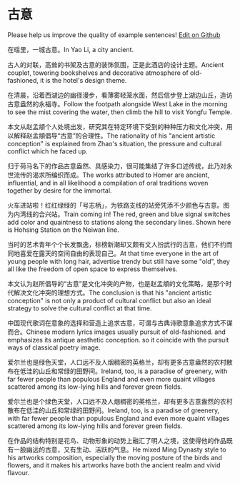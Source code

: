 # 古意

Please help us improve the quality of example sentences! [Edit on Github](https://github.com/jiyushe/jiyu-example-sentence-source/blob/main/chinese/guyi.md)

<p><span class="chinese">在瑶里，一城古意。</span><span class="english">In Yao Li, a city ancient.</span></p>

<p><span class="chinese">古人的对联，高耸的书架及古意的装饰氛围，正是此酒店的设计主题。</span><span class="english">Ancient couplet, towering bookshelves and decorative atmosphere of old-fashioned, it is the hotel's design theme.</span></p>

<p><span class="chinese">在清晨，沿着西湖边的幽径漫步，看薄雾轻笼水面，然后信步登上湖边山丘，造访古意盎然的永福寺。</span><span class="english">Follow the footpath alongside West Lake in the morning to see the mist covering the water, then climb the hill to visit Yongfu Temple.</span></p>

<p><span class="chinese">本文从赵孟頫个人处境出发，研究其在特定环境下受到的种种压力和文化冲突，用以解释赵孟頫倡导“古意”的合理性。</span><span class="english">The rationality of his "ancient artistic conception" is explained from Zhao's situation, the pressure and cultural conflict which he faced up.</span></p>

<p><span class="chinese">归于荷马名下的作品古意盎然、具感染力，很可能集结了许多口述传统，此乃对永世流传的渴求所编织而成。</span><span class="english">The works attributed to Homer are ancient, influential, and in all likelihood a compilation of oral traditions woven together by desire for the immortal.</span></p>

<p><span class="chinese">火车进站啦！红红绿绿的「号志柄」，为铁路支线的站旁凭添不少颜色与古意。图为内湾线的合兴站。</span><span class="english">Train coming in! The red, green and blue signal switches add color and quaintness to stations along the secondary lines. Shown here is Hohsing Station on the Neiwan line.</span></p>

<p><span class="chinese">当时的艺术青年个个长发飘逸，标榜新潮却又颇有文人扮武行的古意，他们不约而同地喜爱在露天的空间自由的表现自己。</span><span class="english">At that time everyone in the art of young people with long hair, advertise trendy but still have some "old", they all like the freedom of open space to express themselves.</span></p>

<p><span class="chinese">本文认为赵所倡导的“古意”是文化冲突的产物，也是赵孟頫的文化策略，是那个时代解决文化冲突的理想方式。</span><span class="english">The conclusion is that his "ancient artistic conception" is not only a product of cultural conflict but also an ideal strategy to solve the cultural conflict at that time.</span></p>

<p><span class="chinese">中国现代歌词在意象的选择和营造上追求古意，可谓与古典诗歌意象追求方式不谋而合。</span><span class="english">Chinese modern lyrics images usually pursuit of old-fashioned. and emphasizes its antique aesthetic conception. so it coincide with the pursuit ways of classical poetry image.</span></p>

<p><span class="chinese">爱尔兰也是绿色天堂，人口远不及人烟稠密的英格兰，却有更多古意盎然的农村散布在低洼的山丘和常绿的田野间。</span><span class="english">Ireland, too, is a paradise of greenery, with far fewer people than populous England and even more quaint villages scattered among its low-lying hills and forever green fields.</span></p>

<p><span class="chinese">爱尔兰也是个绿色天堂，人口远不及人烟稠密的英格兰，却有更多古意盎然的农村散布在低洼的山丘和常绿的田野间。</span><span class="english">Ireland, too, is a paradise of greenery, with far fewer people than populous England and even more quaint villages scattered among its low-lying hills and forever green fields.</span></p>

<p><span class="chinese">在作品的结构特别是花鸟、动物形象的动势上融汇了明人之境，这使得他的作品既有一股幽远的古意，又有生动、活跃的气息。</span><span class="english">He mixed Ming Dynasty style to his artworks composition, especially the moving posture of the birds and flowers, and it makes his artworks have both the ancient realm and vivid flavour.</span></p>

